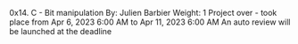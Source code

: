 0x14. C - Bit manipulation
By: Julien Barbier
 Weight: 1
 Project over - took place from Apr 6, 2023 6:00 AM to Apr 11, 2023 6:00 AM
 An auto review will be launched at the deadline
